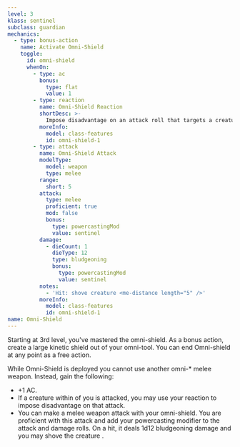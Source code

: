 ```yaml
---
level: 3
klass: sentinel
subclass: guardian
mechanics:
  - type: bonus-action
    name: Activate Omni-Shield
    toggle:
      id: omni-shield
      whenOn:
        - type: ac
          bonus:
            type: flat
            value: 1
        - type: reaction
          name: Omni-Shield Reaction
          shortDesc: >-
            Impose disadvantage on an attack roll that targets a creature within <me-distance length="5" /> of you.
          moreInfo:
            model: class-features
            id: omni-shield-1
        - type: attack
          name: Omni-Shield Attack
          modelType:
            model: weapon
            type: melee
          range:
            short: 5
          attack:
            type: melee
            proficient: true
            mod: false
            bonus:
              type: powercastingMod
              value: sentinel
          damage:
            - dieCount: 1
              dieType: 12
              type: bludgeoning
              bonus:
                type: powercastingMod
                value: sentinel
          notes:
            - 'Hit: shove creature <me-distance length="5" />'
          moreInfo:
            model: class-features
            id: omni-shield-1
name: Omni-Shield
---
```

Starting at 3rd level, you've mastered the omni-shield. As a bonus action, create a large kinetic shield out
of your omni-tool. You can end Omni-shield at any point as a free action.

While Omni-Shield is deployed you cannot use another omni-* melee weapon. Instead, gain the following:

* +1 AC.
* If a creature within <me-distance length="5" /> of you is attacked, you may use your reaction to impose disadvantage on that attack.
* You can make a melee weapon attack with your omni-shield. You are proficient with this attack and add your powercasting modifier to the attack and damage rolls.
On a hit, it deals 1d12 bludgeoning damage and you may shove the creature <me-distance length="5" />.
